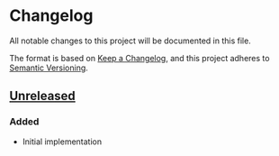 # Changelog
All notable changes to this project will be documented in this file.

The format is based on [Keep a Changelog](https://keepachangelog.com/en/1.0.0/),
and this project adheres to [Semantic Versioning](https://semver.org/spec/v2.0.0.html).

## [Unreleased]

### Added
- Initial implementation

[Unreleased]: https://github.com/EmbarkStudios/sentry-contrib-rust/compare/0.1.0...HEAD
[0.1.0]: https://github.com/EmbarkStudios/sentry-contrib-rust/releases/tag/0.1.0

